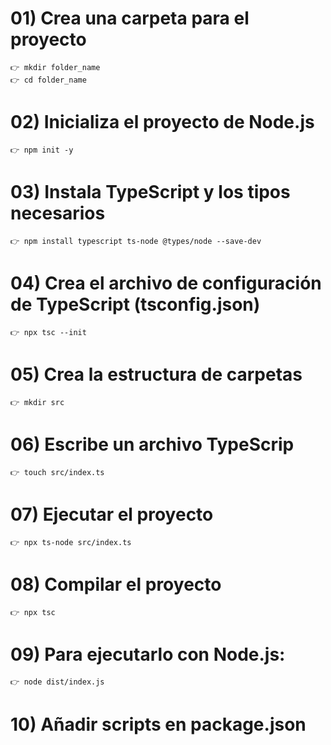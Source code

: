 # 01) Crea una carpeta para el proyecto

    👉 mkdir folder_name
    👉 cd folder_name

# 02) Inicializa el proyecto de Node.js

    👉 npm init -y

# 03) Instala TypeScript y los tipos necesarios

    👉 npm install typescript ts-node @types/node --save-dev

<!--
    👉 typescript: El compilador de TypeScript.
    👉 ts-node: Permite ejecutar archivos TypeScript directamente sin necesidad de compilarlos.
    👉 @types/node: Define los tipos para las bibliotecas internas de Node.js.
-->

# 04) Crea el archivo de configuración de TypeScript (tsconfig.json)

    👉 npx tsc --init

# 05) Crea la estructura de carpetas

    👉 mkdir src

# 06) Escribe un archivo TypeScrip

    👉 touch src/index.ts

# 07) Ejecutar el proyecto

    👉 npx ts-node src/index.ts

# 08) Compilar el proyecto

    👉 npx tsc

# 09) Para ejecutarlo con Node.js:

    👉 node dist/index.js

# 10) Añadir scripts en package.json

<!--
    {
        "scripts": {
            "start": "node dist/index.js",  // Ejecutar el proyecto compilado
            "build": "tsc",                 // Compilar el proyecto
            "dev": "ts-node src/index.ts"   // Ejecutar en modo desarrollo sin compilar
        }
    }
-->
